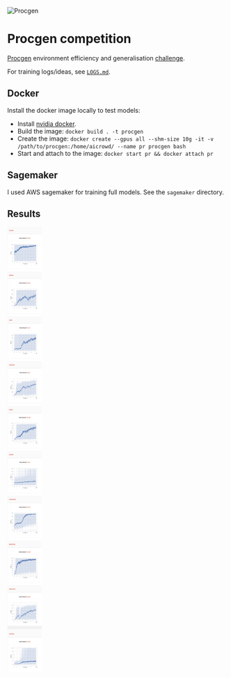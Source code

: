 ![Procgen](./docs/envs.gif)

# Procgen competition

[Procgen](https://github.com/openai/procgen) environment efficiency and generalisation [challenge](https://www.aicrowd.com/challenges/neurips-2020-procgen-competition).

For training logs/ideas, see [`LOGS.md`](./LOGS.md).


## Docker

Install the docker image locally to test models:

- Install [nvidia docker](https://github.com/NVIDIA/nvidia-docker).
- Build the image: `docker build . -t procgen`
- Create the image: `docker create --gpus all --shm-size 10g -it -v /path/to/procgen:/home/aicrowd/ --name pr procgen bash`
- Start and attach to the image: `docker start pr && docker attach pr`

## Sagemaker

I used AWS sagemaker for training full models. See the `sagemaker` directory.

## Results

![Results](./docs/results.png)

